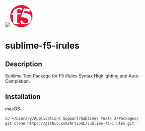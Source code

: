 <img src="Icons/sublime.ico" height="72"><img src="Icons/f5.png" height="72">

sublime-f5-irules
================

## Description

Sublime Text Package for F5 iRules Syntax Highlighting and Auto-Completion.

## Installation

macOS:

```
cd ~/Library/Application\ Support/Sublime\ Text\ 3/Packages/
git clone https://github.com/ArtiomL/sublime-f5-irules.git
```


